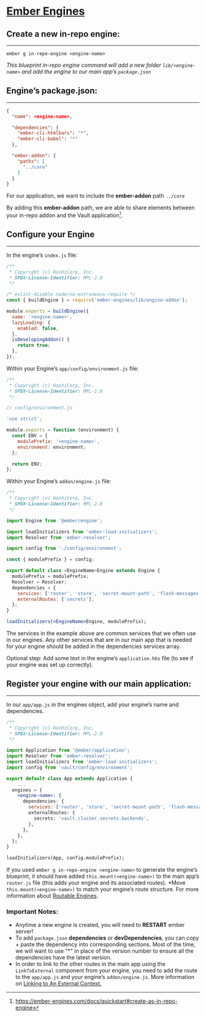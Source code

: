 # [Ember Engines](https://ember-engines.com/docs)

## Create a new in-repo engine:

---

`ember g in-repo-engine <engine-name>`

_This blueprint in-repo engine command will add a new folder `lib/<engine-name>` and add the engine to our main app’s `package.json`_

## Engine’s package.json:

---

```json
{
  "name": <engine-name>,

  "dependencies": {
    "ember-cli-htmlbars": "*",
    "ember-cli-babel": "*"
  },

  "ember-addon": {
    "paths": [
      "../core"
    ]
  }
}
```

For our application, we want to include the **ember-addon** path `../core`

By adding this **ember-addon** path, we are able to share elements between your in-repo addon and the Vault application[^1].

## Configure your Engine

---

In the engine’s `index.js` file:

```jsx
/**
 * Copyright (c) HashiCorp, Inc.
 * SPDX-License-Identifier: MPL-2.0
 */

/* eslint-disable node/no-extraneous-require */
const { buildEngine } = require('ember-engines/lib/engine-addon');

module.exports = buildEngine({
  name: '<engine-name>',
  lazyLoading: {
    enabled: false,
  },
  isDevelopingAddon() {
    return true;
  },
});
```

Within your Engine’s `app/config/environment.js` file:

```jsx
/**
 * Copyright (c) HashiCorp, Inc.
 * SPDX-License-Identifier: MPL-2.0
 */

// config/environment.js

'use strict';

module.exports = function (environment) {
  const ENV = {
    modulePrefix: '<engine-name>',
    environment: environment,
  };

  return ENV;
};
```

Within your Engine’s `addon/engine.js` file:

```jsx
/**
 * Copyright (c) HashiCorp, Inc.
 * SPDX-License-Identifier: MPL-2.0
 */

import Engine from '@ember/engine';

import loadInitializers from 'ember-load-initializers';
import Resolver from 'ember-resolver';

import config from './config/environment';

const { modulePrefix } = config;

export default class <EngineName>Engine extends Engine {
  modulePrefix = modulePrefix;
  Resolver = Resolver;
  dependencies = {
    services: ['router', 'store', 'secret-mount-path', 'flash-messages'],
    externalRoutes: ['secrets'],
  };
}

loadInitializers(<EngineName>Engine, modulePrefix);
```

The services in the example above are common services that we often use in our engines. Any other services that are in our main app that is needed for your engine should be added in the dependencies services array.

Optional step: Add some text in the engine’s `application.hbs` file (to see if your engine was set up correctly).

## Register your engine with our main application:

---

In our `app/app.js` in the engines object, add your engine’s name and dependencies.

```jsx
/**
 * Copyright (c) HashiCorp, Inc.
 * SPDX-License-Identifier: MPL-2.0
 */

import Application from '@ember/application';
import Resolver from 'ember-resolver';
import loadInitializers from 'ember-load-initializers';
import config from 'vault/config/environment';

export default class App extends Application {
	...
  engines = {
    <engine-name>: {
      dependencies: {
        services: ['router', 'store', 'secret-mount-path', 'flash-messages', <any-other-dependencies-you-have>],
        externalRoutes: {
          secrets: 'vault.cluster.secrets.backends',
        },
      },
    },
  };
}

loadInitializers(App, config.modulePrefix);
```

If you used `ember g in-repo-engine <engine-name>` to generate the engine’s blueprint, it should have added `this.mount(<engine-name>)` to the main app’s `router.js` file (this adds your engine and its associated routes). \*Move `this.mount(<engine-name>)` to match your engine’s route structure. For more information about [Routable Engines](https://ember-engines.com/docs/quickstart#routable-engines).

### Important Notes:

- Anytime a new engine is created, you will need to **RESTART** ember server!
- To add `package.json` **dependencies** or **devDependencies**, you can copy + paste the dependency into corresponding sections. Most of the time, we will want to use "\*" in place of the version number to ensure all the dependencies have the latest version.
- In order to link to the other routes in the main app using the `LinkToExternal` component from your engine, you need to add the route to the `app/app.js` and your engine’s `addon/engine.js`. More information on [Linking to An External Context.](https://ember-engines.com/docs/link-to-external)

[^1]: https://ember-engines.com/docs/quickstart#create-as-in-repo-engine
